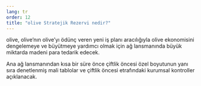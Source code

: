 ```yaml
---
lang: tr
order: 12
title: "olive Stratejik Rezervi nedir?"
---
```


olive, olive’nın olive’yı ödünç veren yeni iş planı aracılığıyla olive ekonomisini dengelemeye ve büyütmeye yardımcı olmak için ağ lansmanında büyük miktarda madeni para tedarik edecek.

Ana ağ lansmanından kısa bir süre önce çiftlik öncesi özel boyutunun yanı sıra denetlenmiş mali tablolar ve çiftlik öncesi etrafındaki kurumsal kontroller açıklanacak.
